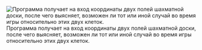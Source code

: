 ![Программа получает на вход координаты двух полей шахматной доски, после чего выясняет, возможен ли тот или иной случай во время игры относительно этих двух клеток.](https://sun9-40.userapi.com/impg/cd54r6_EuiY0tf9nfPBwsorrLE_SOgjG6QbrKg/zzhA6yzqAe8.jpg?size=1100x511&quality=96&proxy=1&sign=0dd9e394e0bb7172bd1d5f865c1e9219)
Программа получает на вход координаты двух полей шахматной доски, после чего выясняет, возможен ли тот или иной случай во время игры относительно этих двух клеток.
